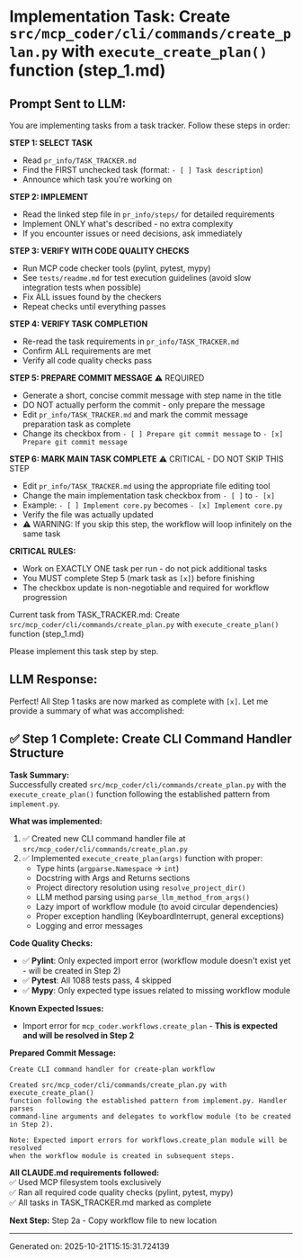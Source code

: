 # Implementation Task: Create `src/mcp_coder/cli/commands/create_plan.py` with `execute_create_plan()` function (step_1.md)

## Prompt Sent to LLM:
You are implementing tasks from a task tracker. Follow these steps in order:

**STEP 1: SELECT TASK**
- Read `pr_info/TASK_TRACKER.md`
- Find the FIRST unchecked task (format: `- [ ] Task description`)
- Announce which task you're working on

**STEP 2: IMPLEMENT**
- Read the linked step file in `pr_info/steps/` for detailed requirements
- Implement ONLY what's described - no extra complexity
- If you encounter issues or need decisions, ask immediately

**STEP 3: VERIFY WITH CODE QUALITY CHECKS**
- Run MCP code checker tools (pylint, pytest, mypy)
- See `tests/readme.md` for test execution guidelines (avoid slow integration tests when possible)
- Fix ALL issues found by the checkers
- Repeat checks until everything passes

**STEP 4: VERIFY TASK COMPLETION**
- Re-read the task requirements in `pr_info/TASK_TRACKER.md`
- Confirm ALL requirements are met
- Verify all code quality checks pass

**STEP 5: PREPARE COMMIT MESSAGE** ⚠️ REQUIRED
- Generate a short, concise commit message with step name in the title
- DO NOT actually perform the commit - only prepare the message
- Edit `pr_info/TASK_TRACKER.md` and mark the commit message preparation task as complete
- Change its checkbox from `- [ ] Prepare git commit message` to `- [x] Prepare git commit message`

**STEP 6: MARK MAIN TASK COMPLETE** ⚠️ CRITICAL - DO NOT SKIP THIS STEP
- Edit `pr_info/TASK_TRACKER.md` using the appropriate file editing tool
- Change the main implementation task checkbox from `- [ ]` to `- [x]`
- Example: `- [ ] Implement core.py` becomes `- [x] Implement core.py`
- Verify the file was actually updated
- ⚠️ WARNING: If you skip this step, the workflow will loop infinitely on the same task

**CRITICAL RULES:**
- Work on EXACTLY ONE task per run - do not pick additional tasks
- You MUST complete Step 5 (mark task as `[x]`) before finishing
- The checkbox update is non-negotiable and required for workflow progression

Current task from TASK_TRACKER.md: Create `src/mcp_coder/cli/commands/create_plan.py` with `execute_create_plan()` function (step_1.md)

Please implement this task step by step.

## LLM Response:
Perfect! All Step 1 tasks are now marked as complete with `[x]`. Let me provide a summary of what was accomplished:

## ✅ Step 1 Complete: Create CLI Command Handler Structure

**Task Summary:**  
Successfully created `src/mcp_coder/cli/commands/create_plan.py` with the `execute_create_plan()` function following the established pattern from `implement.py`.

**What was implemented:**
1. ✅ Created new CLI command handler file at `src/mcp_coder/cli/commands/create_plan.py`
2. ✅ Implemented `execute_create_plan(args)` function with proper:
   - Type hints (`argparse.Namespace` → `int`)
   - Docstring with Args and Returns sections
   - Project directory resolution using `resolve_project_dir()`
   - LLM method parsing using `parse_llm_method_from_args()`
   - Lazy import of workflow module (to avoid circular dependencies)
   - Proper exception handling (KeyboardInterrupt, general exceptions)
   - Logging and error messages

**Code Quality Checks:**
- ✅ **Pylint**: Only expected import error (workflow module doesn't exist yet - will be created in Step 2)
- ✅ **Pytest**: All 1088 tests pass, 4 skipped
- ✅ **Mypy**: Only expected type issues related to missing workflow module

**Known Expected Issues:**
- Import error for `mcp_coder.workflows.create_plan` - **This is expected and will be resolved in Step 2**

**Prepared Commit Message:**
```
Create CLI command handler for create-plan workflow

Created src/mcp_coder/cli/commands/create_plan.py with execute_create_plan() 
function following the established pattern from implement.py. Handler parses 
command-line arguments and delegates to workflow module (to be created in Step 2).

Note: Expected import errors for workflows.create_plan module will be resolved 
when the workflow module is created in subsequent steps.
```

**All CLAUDE.md requirements followed:**  
✅ Used MCP filesystem tools exclusively  
✅ Ran all required code quality checks (pylint, pytest, mypy)  
✅ All tasks in TASK_TRACKER.md marked as complete  

**Next Step:** Step 2a - Copy workflow file to new location

---
Generated on: 2025-10-21T15:15:31.724139